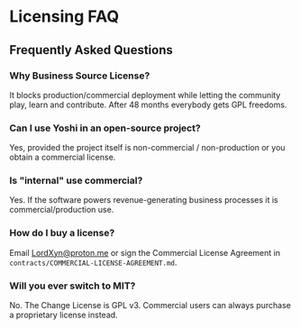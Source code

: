 # Licensing FAQ

## Frequently Asked Questions

### Why Business Source License?

It blocks production/commercial deployment while letting the community play,
learn and contribute.  After 48 months everybody gets GPL freedoms.

### Can I use Yoshi in an open-source project?

Yes, provided the project itself is non-commercial / non-production or you
obtain a commercial license.

### Is "internal" use commercial?

Yes.  If the software powers revenue-generating business processes it is
commercial/production use.

### How do I buy a license?

Email <LordXyn@proton.me> or sign the Commercial License Agreement in
`contracts/COMMERCIAL-LICENSE-AGREEMENT.md`.

### Will you ever switch to MIT?

No.  The Change License is GPL v3.  Commercial users can always purchase
a proprietary license instead.
